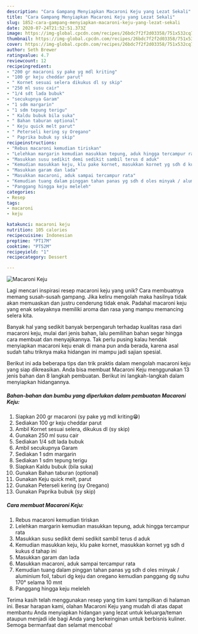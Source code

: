 ```yaml
---
description: "Cara Gampang Menyiapkan Macaroni Keju yang Lezat Sekali"
title: "Cara Gampang Menyiapkan Macaroni Keju yang Lezat Sekali"
slug: 1852-cara-gampang-menyiapkan-macaroni-keju-yang-lezat-sekali
date: 2020-07-24T21:52:51.373Z
image: https://img-global.cpcdn.com/recipes/26bdc7f2f2d03358/751x532cq70/macaroni-keju-foto-resep-utama.jpg
thumbnail: https://img-global.cpcdn.com/recipes/26bdc7f2f2d03358/751x532cq70/macaroni-keju-foto-resep-utama.jpg
cover: https://img-global.cpcdn.com/recipes/26bdc7f2f2d03358/751x532cq70/macaroni-keju-foto-resep-utama.jpg
author: Seth Brewer
ratingvalue: 4.7
reviewcount: 12
recipeingredient:
- "200 gr macaroni sy pake yg mdl kriting"
- "100 gr keju cheddar parut"
- " Kornet sesuai selera dikukus dl sy skip"
- "250 ml susu cair"
- "1/4 sdt lada bubuk"
- "secukupnya Garam"
- "1 sdm margarin"
- "1 sdm tepung terigu"
- " Kaldu bubuk bila suka"
- " Bahan taburan optional"
- " Keju quick melt parut"
- " Peterseli kering sy Oregano"
- " Paprika bubuk sy skip"
recipeinstructions:
- "Rebus macaroni kemudian tiriskan"
- "Lelehkan margarin kemudian masukkan tepung, aduk hingga tercampur rata"
- "Masukkan susu sedikit demi sedikit sambil terus d aduk"
- "Kemudian masukkan keju, klu pake kornet, masukkan kornet yg sdh d kukus d tahap ini"
- "Masukkan garam dan lada"
- "Masukkan macaroni, aduk sampai tercampur rata"
- "Kemudian tuang dalam pinggan tahan panas yg sdh d oles minyak / aluminium foil, taburi dg keju dan oregano kemudian panggang dg suhu 170° selama 10 mnt"
- "Panggang hingga keju meleleh"
categories:
- Resep
tags:
- macaroni
- keju

katakunci: macaroni keju 
nutrition: 105 calories
recipecuisine: Indonesian
preptime: "PT17M"
cooktime: "PT52M"
recipeyield: "1"
recipecategory: Dessert

---
```



![Macaroni Keju](https://img-global.cpcdn.com/recipes/26bdc7f2f2d03358/751x532cq70/macaroni-keju-foto-resep-utama.jpg)

Lagi mencari inspirasi resep macaroni keju yang unik? Cara membuatnya memang susah-susah gampang. Jika keliru mengolah maka hasilnya tidak akan memuaskan dan justru cenderung tidak enak. Padahal macaroni keju yang enak selayaknya memiliki aroma dan rasa yang mampu memancing selera kita.



Banyak hal yang sedikit banyak berpengaruh terhadap kualitas rasa dari macaroni keju, mulai dari jenis bahan, lalu pemilihan bahan segar hingga cara membuat dan menyajikannya. Tak perlu pusing kalau hendak menyiapkan macaroni keju enak di mana pun anda berada, karena asal sudah tahu triknya maka hidangan ini mampu jadi sajian spesial.


Berikut ini ada beberapa tips dan trik praktis dalam mengolah macaroni keju yang siap dikreasikan. Anda bisa membuat Macaroni Keju menggunakan 13 jenis bahan dan 8 langkah pembuatan. Berikut ini langkah-langkah dalam menyiapkan hidangannya.

<!--inarticleads1-->

##### Bahan-bahan dan bumbu yang diperlukan dalam pembuatan Macaroni Keju:

1. Siapkan 200 gr macaroni (sy pake yg mdl kriting😁)
1. Sediakan 100 gr keju cheddar parut
1. Ambil  Kornet sesuai selera, dikukus dl (sy skip)
1. Gunakan 250 ml susu cair
1. Sediakan 1/4 sdt lada bubuk
1. Ambil secukupnya Garam
1. Sediakan 1 sdm margarin
1. Sediakan 1 sdm tepung terigu
1. Siapkan  Kaldu bubuk (bila suka)
1. Gunakan  Bahan taburan (optional)
1. Gunakan  Keju quick melt, parut
1. Gunakan  Peterseli kering (sy Oregano)
1. Gunakan  Paprika bubuk (sy skip)




<!--inarticleads2-->

##### Cara membuat Macaroni Keju:

1. Rebus macaroni kemudian tiriskan
1. Lelehkan margarin kemudian masukkan tepung, aduk hingga tercampur rata
1. Masukkan susu sedikit demi sedikit sambil terus d aduk
1. Kemudian masukkan keju, klu pake kornet, masukkan kornet yg sdh d kukus d tahap ini
1. Masukkan garam dan lada
1. Masukkan macaroni, aduk sampai tercampur rata
1. Kemudian tuang dalam pinggan tahan panas yg sdh d oles minyak / aluminium foil, taburi dg keju dan oregano kemudian panggang dg suhu 170° selama 10 mnt
1. Panggang hingga keju meleleh




Terima kasih telah menggunakan resep yang tim kami tampilkan di halaman ini. Besar harapan kami, olahan Macaroni Keju yang mudah di atas dapat membantu Anda menyiapkan hidangan yang lezat untuk keluarga/teman ataupun menjadi ide bagi Anda yang berkeinginan untuk berbisnis kuliner. Semoga bermanfaat dan selamat mencoba!
